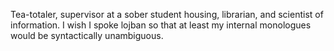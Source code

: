 Tea-totaler, supervisor at a sober student housing, librarian, and scientist of information. I wish I spoke lojban so that at least my internal monologues would be syntactically unambiguous.

